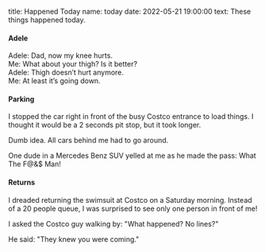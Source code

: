 title: Happened Today
name: today
date: 2022-05-21 19:00:00
text:
These things happened today.

#### Adele

Adele: Dad, now my knee hurts.  
Me: What about your thigh? Is it better?  
Adele: Thigh doesn’t hurt anymore.  
Me: At least it’s going down.

#### Parking

I stopped the car right in front of the busy Costco entrance to load things. I thought it would be a 2 seconds pit stop, but it took longer. 

Dumb idea. All cars behind me had to go around. 

One dude in a Mercedes Benz SUV yelled at me as he made the pass: What The F@&$ Man!

#### Returns

I dreaded returning the swimsuit at Costco on a Saturday morning. Instead of a 20 people queue, I was surprised to see only one person in front of me!

I asked the Costco guy walking by: "What happened? No lines?"

He said: "They knew you were coming."
